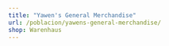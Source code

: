 ```yaml
---
title: "Yawen's General Merchandise"
url: /poblacion/yawens-general-merchandise/
shop: Warenhaus
---
```

